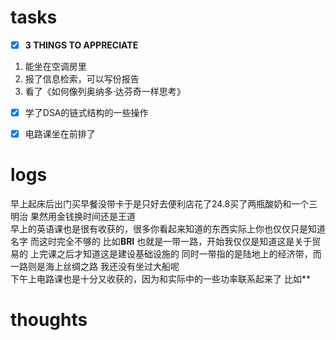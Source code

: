 # tasks
- [x] **3 THINGS TO APPRECIATE**
1. 能坐在空调房里
2. 报了信息检索，可以写份报告
3. 看了《如何像列奥纳多·达芬奇一样思考》
- [x] 学了DSA的链式结构的一些操作
- [x] 电路课坐在前排了


# logs
早上起床后出门买早餐没带卡于是只好去便利店花了24.8买了两瓶酸奶和一个三明治
果然用金钱换时间还是王道
<br>
早上的英语课也是很有收获的，很多你看起来知道的东西实际上你也仅仅只是知道名字
而这时完全不够的
比如**BRI** 也就是一带一路，开始我仅仅是知道这是关于贸易的
上完课之后才知道这是建设基础设施的
同时一带指的是陆地上的经济带，而一路则是海上丝绸之路
我还没有坐过大船呢
<br>
下午上电路课也是十分又收获的，因为和实际中的一些功率联系起来了
比如**

# thoughts
